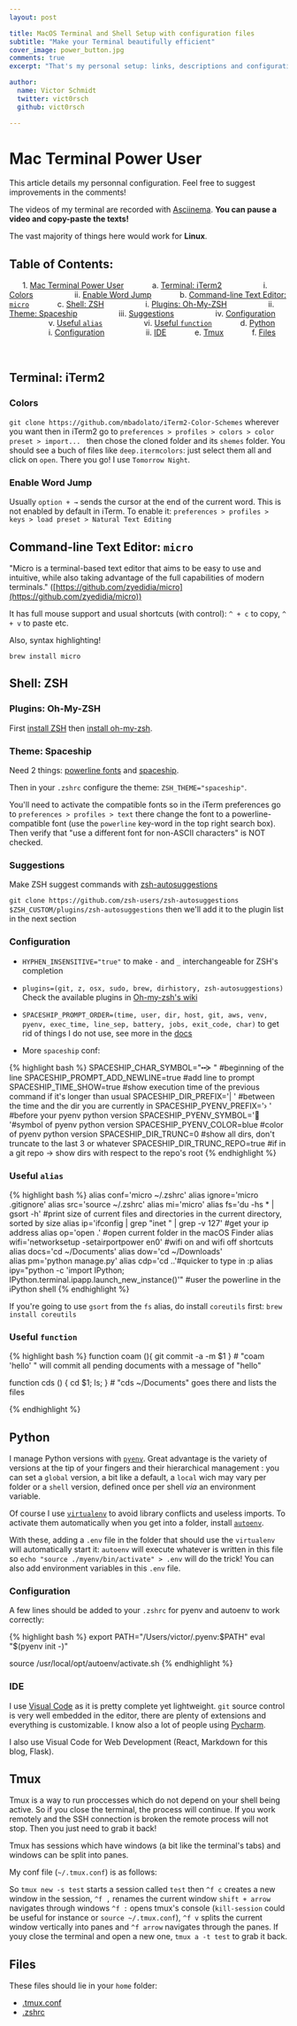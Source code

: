 ```yaml
---
layout: post

title: MacOS Terminal and Shell Setup with configuration files
subtitle: "Make your Terminal beautifully efficient"
cover_image: power_button.jpg
comments: true
excerpt: "That's my personal setup: links, descriptions and configuration. From ZSH to Pyenv through Spaceship and Tmux"

author:
  name: Victor Schmidt
  twitter: vict0rsch
  github: vict0rsch

---
```


# Mac Terminal Power User

This article details my personnal configuration. Feel free to suggest improvements in the comments!

The videos of my terminal are recorded with [Asciinema](https://asciinema.org). **You can pause a video and copy-paste the texts!**

The vast majority of things here would work for **Linux**.

## Table of Contents:

&nbsp;&nbsp;&nbsp;&nbsp;&nbsp;&nbsp;1. <a href="#mac-terminal-power-user">Mac Terminal Power User</a>
&nbsp;&nbsp;&nbsp;&nbsp;&nbsp;&nbsp;&nbsp;&nbsp;&nbsp;&nbsp;&nbsp;&nbsp;a. <a href="#terminal:-iterm2">Terminal: iTerm2</a>
&nbsp;&nbsp;&nbsp;&nbsp;&nbsp;&nbsp;&nbsp;&nbsp;&nbsp;&nbsp;&nbsp;&nbsp;&nbsp;&nbsp;&nbsp;&nbsp;&nbsp;&nbsp;i. <a href="#colors">Colors</a>
&nbsp;&nbsp;&nbsp;&nbsp;&nbsp;&nbsp;&nbsp;&nbsp;&nbsp;&nbsp;&nbsp;&nbsp;&nbsp;&nbsp;&nbsp;&nbsp;&nbsp;&nbsp;ii. <a href="#enable-word-jump">Enable Word Jump</a>
&nbsp;&nbsp;&nbsp;&nbsp;&nbsp;&nbsp;&nbsp;&nbsp;&nbsp;&nbsp;&nbsp;&nbsp;b. <a href="#command-line-text-editor:-micro">Command-line Text Editor: `micro`</a>
&nbsp;&nbsp;&nbsp;&nbsp;&nbsp;&nbsp;&nbsp;&nbsp;&nbsp;&nbsp;&nbsp;&nbsp;c. <a href="#shell:-zsh">Shell: ZSH</a>
&nbsp;&nbsp;&nbsp;&nbsp;&nbsp;&nbsp;&nbsp;&nbsp;&nbsp;&nbsp;&nbsp;&nbsp;&nbsp;&nbsp;&nbsp;&nbsp;&nbsp;&nbsp;i. <a href="#plugins:-oh-my-zsh">Plugins: Oh-My-ZSH</a>
&nbsp;&nbsp;&nbsp;&nbsp;&nbsp;&nbsp;&nbsp;&nbsp;&nbsp;&nbsp;&nbsp;&nbsp;&nbsp;&nbsp;&nbsp;&nbsp;&nbsp;&nbsp;ii. <a href="#theme:-spaceship">Theme: Spaceship</a>
&nbsp;&nbsp;&nbsp;&nbsp;&nbsp;&nbsp;&nbsp;&nbsp;&nbsp;&nbsp;&nbsp;&nbsp;&nbsp;&nbsp;&nbsp;&nbsp;&nbsp;&nbsp;iii. <a href="#suggestions">Suggestions</a>
&nbsp;&nbsp;&nbsp;&nbsp;&nbsp;&nbsp;&nbsp;&nbsp;&nbsp;&nbsp;&nbsp;&nbsp;&nbsp;&nbsp;&nbsp;&nbsp;&nbsp;&nbsp;iv. <a href="#configuration">Configuration</a>
&nbsp;&nbsp;&nbsp;&nbsp;&nbsp;&nbsp;&nbsp;&nbsp;&nbsp;&nbsp;&nbsp;&nbsp;&nbsp;&nbsp;&nbsp;&nbsp;&nbsp;&nbsp;v. <a href="#useful-alias">Useful `alias`</a>
&nbsp;&nbsp;&nbsp;&nbsp;&nbsp;&nbsp;&nbsp;&nbsp;&nbsp;&nbsp;&nbsp;&nbsp;&nbsp;&nbsp;&nbsp;&nbsp;&nbsp;&nbsp;vi. <a href="#useful-function">Useful `function`</a>
&nbsp;&nbsp;&nbsp;&nbsp;&nbsp;&nbsp;&nbsp;&nbsp;&nbsp;&nbsp;&nbsp;&nbsp;d. <a href="#python">Python</a>
&nbsp;&nbsp;&nbsp;&nbsp;&nbsp;&nbsp;&nbsp;&nbsp;&nbsp;&nbsp;&nbsp;&nbsp;&nbsp;&nbsp;&nbsp;&nbsp;&nbsp;&nbsp;i. <a href="#configuration">Configuration</a>
&nbsp;&nbsp;&nbsp;&nbsp;&nbsp;&nbsp;&nbsp;&nbsp;&nbsp;&nbsp;&nbsp;&nbsp;&nbsp;&nbsp;&nbsp;&nbsp;&nbsp;&nbsp;ii. <a href="#ide">IDE</a>
&nbsp;&nbsp;&nbsp;&nbsp;&nbsp;&nbsp;&nbsp;&nbsp;&nbsp;&nbsp;&nbsp;&nbsp;e. <a href="#tmux">Tmux</a>
&nbsp;&nbsp;&nbsp;&nbsp;&nbsp;&nbsp;&nbsp;&nbsp;&nbsp;&nbsp;&nbsp;&nbsp;f. <a href="#files">Files</a>

<br id="end-of-toc"/>

## Terminal: iTerm2

### Colors

`git clone https://github.com/mbadolato/iTerm2-Color-Schemes` wherever you want then in iTerm2 go to `preferences > profiles > colors > color preset > import... ` then chose the cloned folder and its `shemes` folder. You should see a buch of files like `deep.itermcolors`: just select them all and click on `open`. There you go! I use `Tomorrow Night`.

### Enable Word Jump

Usually `option + →` sends the cursor at the end of the current word. This is not enabled by default in iTerm. To enable it: `preferences > profiles > keys > load preset > Natural Text Editing`

## Command-line Text Editor: `micro`

"Micro is a terminal-based text editor that aims to be easy to use and intuitive, while also taking advantage of the full capabilities of modern terminals." ([https://github.com/zyedidia/micro](https://github.com/zyedidia/micro))

It has full mouse support and usual shortcuts (with control): `^ + c` to copy, `^ + v` to paste etc. 

Also, syntax highlighting! 

`brew install micro`

<script src="https://asciinema.org/a/JwIHf47OsYkCkf3O2iFI87dHF.js" id="asciicast-JwIHf47OsYkCkf3O2iFI87dHF" async data-theme='monokai' speed='2'></script>

## Shell: ZSH


### Plugins: Oh-My-ZSH

First [install ZSH](https://github.com/robbyrussell/oh-my-zsh/wiki/Installing-ZSH) then [install oh-my-zsh](https://github.com/robbyrussell/oh-my-zsh#basic-installation). 

### Theme: Spaceship

Need 2 things: [powerline fonts](https://github.com/powerline/fonts#quick-installation) and [spaceship](https://denysdovhan.com/spaceship-prompt/#oh-my-zsh). 

Then in your `.zshrc` configure the theme: `ZSH_THEME="spaceship"`.

You'll need to activate the compatible fonts so in the iTerm preferences go to `preferences > profiles > text` there change the font to a powerline-compatible font (use the `powerline` key-word in the top right search box). Then verify that "use a different font for non-ASCII characters" is NOT checked. 

### Suggestions

Make ZSH suggest commands with [zsh-autosuggestions](https://github.com/zsh-users/zsh-autosuggestions#zsh-autosuggestions)

`git clone https://github.com/zsh-users/zsh-autosuggestions $ZSH_CUSTOM/plugins/zsh-autosuggestions` then we'll add it to the plugin list in the next section

### Configuration

* `HYPHEN_INSENSITIVE="true"` to make `-` and `_` interchangeable for ZSH's completion

* `plugins=(git, z, osx, sudo, brew, dirhistory, zsh-autosuggestions)` Check the available plugins in [Oh-my-zsh's wiki](https://github.com/robbyrussell/oh-my-zsh/wiki/Plugins)

* `SPACESHIP_PROMPT_ORDER=(time, user, dir, host, git, aws, venv, pyenv, exec_time, line_sep, battery, jobs, exit_code, char)` to get rid of things I do not use, see more in the [docs](https://denysdovhan.com/spaceship-prompt/docs/Options.html#order)

* More `spaceship` conf:

{% highlight bash %}
SPACESHIP_CHAR_SYMBOL="╍ᗇ " #beginning of the line
SPACESHIP_PROMPT_ADD_NEWLINE=true #add line to prompt
SPACESHIP_TIME_SHOW=true #show execution time of the previous command if it's longer than usual
SPACESHIP_DIR_PREFIX='| ' #between the time and the dir you are currently in
SPACESHIP_PYENV_PREFIX='› ' #before your pyenv python version
SPACESHIP_PYENV_SYMBOL='🐍  '#symbol of pyenv python version
SPACESHIP_PYENV_COLOR=blue #color of pyenv python version
SPACESHIP_DIR_TRUNC=0 #show all dirs, don't truncate to the last 3 or whatever
SPACESHIP_DIR_TRUNC_REPO=true #if in a git repo -> show dirs with respect to the repo's root
{% endhighlight %}

### Useful `alias`

{% highlight bash %}
alias conf='micro ~/.zshrc'
alias ignore='micro .gitignore'
alias src='source ~/.zshrc'
alias mi='micro'
alias fs='du -hs * | gsort -h' #print size of current files and directories in the current directory, sorted by size
alias ip='ifconfig | grep "inet " | grep -v 127' #get your ip address
alias op='open .' #open current folder in the macOS Finder
alias wifi='networksetup -setairportpower en0' #wifi on and wifi off shortcuts
alias docs='cd ~/Documents'
alias dow='cd ~/Downloads'	
alias pm='python manage.py'
alias cdp='cd ..'#quicker to type in :p
alias ipy="python -c 'import IPython; IPython.terminal.ipapp.launch_new_instance()'" #user the powerline in the iPython shell
{% endhighlight %}

If you're going to use `gsort` from the `fs` alias, do install `coreutils` first: `brew install coreutils`

### Useful `function`

{% highlight bash %}
function coam (){
	git commit -a -m $1
} # "coam 'hello' " will commit all pending documents with a message of "hello"

function cds () {
	cd $1;
	ls;
} # "cds ~/Documents" goes there and lists the files

{% endhighlight %}

## Python

I manage Python versions with [`pyenv`](https://github.com/pyenv/pyenv). Great advantage is the variety of versions at the tip of your fingers and their hierarchical management : you can set a `global` version, a bit like a default, a `local` wich may vary per folder or a `shell` version, defined once per shell *via* an environment variable.

Of course I use [`virtualenv`](https://virtualenv.pypa.io/en/stable/) to avoid library conflicts and useless imports. To activate them automatically when you get into a folder, install [`autoenv`](https://github.com/kennethreitz/autoenv).

With these, adding a `.env` file in the folder that should use the `virtualenv` will automatically start it: `autoenv` will execute whatever is written in this file so `echo "source ./myenv/bin/activate" > .env` will do the trick! You can also add environment variables in this `.env` file.

### Configuration

A few lines should be added to your `.zshrc` for pyenv and autoenv to work correctly:

{% highlight bash %}
export PATH="/Users/victor/.pyenv:$PATH"
eval "$(pyenv init -)"

source /usr/local/opt/autoenv/activate.sh
{% endhighlight %}

<script src="https://asciinema.org/a/nOuUy9LWuWYp739nVTnzNisbh.js" id="asciicast-nOuUy9LWuWYp739nVTnzNisbh" async data-theme='monokai' speed='2'></script>

### IDE

I use [Visual Code](https://code.visualstudio.com) as it is pretty complete yet lightweight. `git` source control is very well embedded in the editor, there are plenty of extensions and everything is customizable. I know also a lot of people using [Pycharm](https://www.jetbrains.com/pycharm/).

I also use Visual Code for Web Development (React, Markdown for this blog, Flask).

## Tmux

Tmux is a way to run proccesses which do not depend on your shell being active. So if you close the terminal, the process will continue. If you work remotely and the SSH connection is broken the remote process will not stop. Then you just need to grab it back!

Tmux has sessions which have windows (a bit like the terminal's tabs) and windows can be split into panes. 

My conf file (`~/.tmux.conf`) is as follows:

So `tmux new -s test` starts a session called `test` then `^f c` creates a new window in the session, `^f ,` renames the current window `shift + arrow` navigates through windows `^f :` opens tmux's console (`kill-session` could be useful for instance or `source ~/.tmux.conf`), `^f v` splits the current window vertically into panes and `^f arrow` navigates through the panes. If youy close the terminal and open a new one, `tmux a -t test` to grab it back.


## Files

These files should lie in your `home` folder:

* [.tmux.conf](/files/tmux.conf)
* [.zshrc](/files/zshrc.txt)